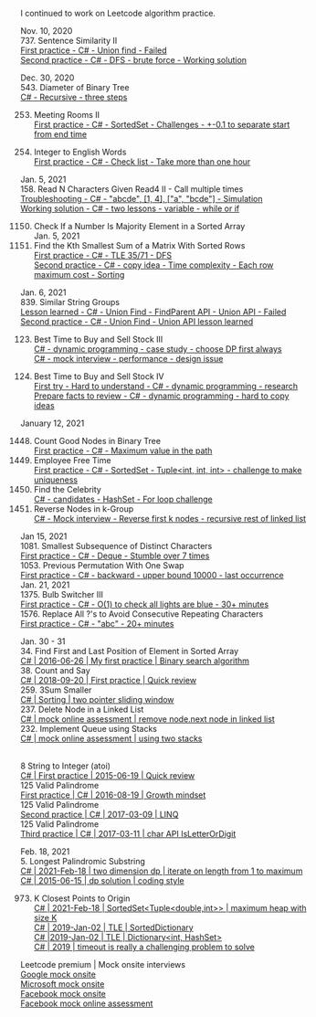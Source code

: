 
I continued to work on Leetcode algorithm practice. <br>

Nov. 10, 2020<br>
737. Sentence Similarity II<br>
[First practice - C# - Union find - Failed](https://leetcode.com/problems/sentence-similarity-ii/discuss/941261/First-practice-C-Union-find-Failed)<br>
[Second practice - C# - DFS - brute force - Working solution](https://leetcode.com/problems/sentence-similarity-ii/discuss/994482/Second-practice-C-DFS-brute-force-Working-solution)<br>

Dec. 30, 2020<br>
543. Diameter of Binary Tree<br>
[C# - Recursive - three steps](https://leetcode.com/problems/diameter-of-binary-tree/discuss/1014119/C-Recursive-three-steps)<br>

253. Meeting Rooms II<br>
[First practice - C# - SortedSet - Challenges - +-0.1 to separate start from end time](https://leetcode.com/problems/meeting-rooms-ii/discuss/994791/First-practice-C-SortedSet-Challenges-%2B-0.1-to-separate-start-from-end-time)<br>

273. Integer to English Words<br>
[First practice - C# - Check list - Take more than one hour](https://leetcode.com/problems/integer-to-english-words/discuss/994880/First-practice-C-Check-list-Take-more-than-one-hour)<br>

Jan. 5, 2021<br>
158. Read N Characters Given Read4 II - Call multiple times<br>
[Troubleshooting - C# - "abcde", [1, 4], ["a", "bcde"] - Simulation](https://leetcode.com/problems/read-n-characters-given-read4-ii-call-multiple-times/discuss/1003661/Troubleshooting-C-%22abcde%22-1-4-%22a%22-%22bcde%22-Simulation)<br>
[Working solution - C# - two lessons - variable - while or if](https://leetcode.com/problems/read-n-characters-given-read4-ii-call-multiple-times/discuss/1003668/Working-solution-C-two-lessons-variable-while-or-if)<br>

1150. Check If a Number Is Majority Element in a Sorted Array<br>
Jan. 5, 2021<br>
1439. Find the Kth Smallest Sum of a Matrix With Sorted Rows<br>
[First practice - C# - TLE 35/71 - DFS](https://leetcode.com/problems/find-the-kth-smallest-sum-of-a-matrix-with-sorted-rows/discuss/1003811/First-practice-C-TLE-3571-DFS)<br>
[Second practice - C# - copy idea - Time complexity - Each row maximum cost - Sorting](https://leetcode.com/problems/find-the-kth-smallest-sum-of-a-matrix-with-sorted-rows/discuss/1003834/Second-practice-C-copy-idea-Time-complexity-Each-row-maximum-cost-Sorting)<br>

Jan. 6, 2021<br>
839. Similar String Groups<br>
[Lesson learned - C# - Union Find - FindParent API - Union API - Failed](https://leetcode.com/problems/similar-string-groups/discuss/1005411/Lesson-learned-C-Union-Find-FindParent-API-Union-API-Failed)<br>
[Second practice - C# - Union Find - Union API lesson learned](https://leetcode.com/problems/similar-string-groups/discuss/1005423/Second-practice-C-Union-Find-Union-API-lesson-learned)<br>

123. Best Time to Buy and Sell Stock III<br>
[C# - dynamic programming - case study - choose DP first always](https://leetcode.com/problems/best-time-to-buy-and-sell-stock-iii/discuss/1005542/C-dynamic-programming-case-study-choose-DP-first-always)<br>
[C# - mock interview - performance - design issue](https://leetcode.com/problems/best-time-to-buy-and-sell-stock-iii/discuss/1005578/C-mock-interview-performance-design-issue)<br>

188. Best Time to Buy and Sell Stock IV<br>
[First try - Hard to understand - C# - dynamic programming - research](https://leetcode.com/problems/best-time-to-buy-and-sell-stock-iv/discuss/1006707/First-try-Hard-to-understand-C-dynamic-programming-research)<br>
[Prepare facts to review - C# - dynamic programming - hard to copy ideas](https://leetcode.com/problems/best-time-to-buy-and-sell-stock-iv/discuss/1006780/Prepare-facts-to-review-C-dynamic-programming-hard-to-copy-ideas)<br>

January 12, 2021<br>

1448. Count Good Nodes in Binary Tree<br>
[First practice - C# - Maximum value in the path](https://leetcode.com/problems/count-good-nodes-in-binary-tree/discuss/1013774/first-practice-c-maximum-value-in-the-path)<br>
759. Employee Free Time<br>
[First practice - C# - SortedSet - Tuple<int, int, int> - challenge to make uniqueness](https://leetcode.com/problems/employee-free-time/discuss/1013785/First-practice-C-SortedSet-Tuplelessint-int-intgreater-challenge-to-make-uniqueness)<br>
277. Find the Celebrity<br>
[C# - candidates - HashSet - For loop challenge](https://leetcode.com/problems/find-the-celebrity/discuss/1013982/c-candidates-hashset-for-loop-challenge)<br>
25. Reverse Nodes in k-Group<br>
[C# - Mock interview - Reverse first k nodes - recursive rest of linked list](https://leetcode.com/problems/reverse-nodes-in-k-group/discuss/1013994/c-mock-interview-reverse-first-k-nodes-recursive-rest-of-linked-list)<br>

Jan 15, 2021<br>
1081. Smallest Subsequence of Distinct Characters<br>
[First practice - C# - Deque - Stumble over 7 times](https://leetcode.com/problems/smallest-subsequence-of-distinct-characters/discuss/1018766/first-practice-c-deque-stumble-over-7-times)<br>
1053. Previous Permutation With One Swap<br>
[First practice - C# - backward - upper bound 10000 - last occurrence](https://leetcode.com/problems/previous-permutation-with-one-swap/discuss/1023478/first-practice-c-backward-upper-bound-10000-last-occurrence)<br>
Jan. 21, 2021<br>
1375. Bulb Switcher III<br>
[First practice - C# - O(1) to check all lights are blue - 30+ minutes](https://leetcode.com/problems/bulb-switcher-iii/discuss/1028628/First-practice-C-O(1)-to-check-all-lights-are-blue-30%2B-minutes)<br>
1576. Replace All ?'s to Avoid Consecutive Repeating Characters<br>
[First practice - C# - "abc" - 20+ minutes](https://leetcode.com/problems/replace-all-s-to-avoid-consecutive-repeating-characters/discuss/1028626/first-practice-c-abc-20-minutes)<br>

Jan. 30 - 31<br>
34. Find First and Last Position of Element in Sorted Array<br>
[C# | 2016-06-26 | My first practice | Binary search algorithm
](https://leetcode.com/problems/find-first-and-last-position-of-element-in-sorted-array/discuss/1043038/c-2016-06-26-my-first-practice-binary-search-algorithm)<br>
38. Count and Say<br>
[C# | 2018-09-20 | First practice | Quick review](https://leetcode.com/problems/count-and-say/discuss/1043099/c-2018-09-20-first-practice-quick-review)<br>
259. 3Sum Smaller<br>
[C# | Sorting | two pointer sliding window](https://leetcode.com/problems/3sum-smaller/discuss/1043294/c-sorting-two-pointer-sliding-window)<br>
237. Delete Node in a Linked List<br>
[C# | mock online assessment | remove node.next node in linked list](https://leetcode.com/problems/delete-node-in-a-linked-list/discuss/1044272/c-mock-online-assessment-remove-nodenext-node-in-linked-list)<br>
232. Implement Queue using Stacks<br>
[C# | mock online assessment | using two stacks](https://leetcode.com/problems/implement-queue-using-stacks/discuss/1044322/c-mock-online-assessment-using-two-stacks)<br>
<br>

8 String to Integer (atoi)<br>
[C# | First practice | 2015-06-19 | Quick review](https://leetcode.com/problems/string-to-integer-atoi/discuss/1045698/c-first-practice-2015-06-19-quick-review)<br>
125 Valid Palindrome<br>
[First practice | C# | 2016-08-19 | Growth mindset](https://leetcode.com/problems/valid-palindrome/discuss/1045555/first-practice-c-2016-08-19-growth-mindset)<br>
125 Valid Palindrome<br>
[Second practice | C# | 2017-03-09 | LINQ](https://leetcode.com/problems/valid-palindrome/discuss/1045574/second-practice-c-2017-03-09-linq)<br>
125 Valid Palindrome<br>
[Third practice | C# | 2017-03-11 | char API IsLetterOrDigit](https://leetcode.com/problems/valid-palindrome/discuss/1045577/third-practice-c-2017-03-11-char-api-isletterordigit)<br>

Feb. 18, 2021<br>
5. Longest Palindromic Substring<br>
[C# | 2021-Feb-18 | two dimension dp | iterate on length from 1 to maximum](https://leetcode.com/problems/longest-palindromic-substring/discuss/1071799/c-2021-feb-18-two-dimension-dp-iterate-on-length-from-1-to-maximum)<br>
[C# | 2015-06-15 | dp solution | coding style](https://leetcode.com/problems/longest-palindromic-substring/discuss/1071820/c-2015-06-15-dp-solution-coding-style)<br>

973. K Closest Points to Origin<br>
[C# | 2021-Feb-18 | SortedSet<Tuple<double,int>> | maximum heap with size K](https://leetcode.com/problems/k-closest-points-to-origin/discuss/1071836/c-2021-feb-18-sortedsettupledoubleint-maximum-heap-with-size-k)<br>
[C# | 2019-Jan-02 | TLE | SortedDictionary](https://leetcode.com/problems/k-closest-points-to-origin/discuss/1071844/C-or-2019-Jan-02-or-TLE-or-SortedDictionary)<br>
[C# |2019-Jan-02 | TLE | Dictionary<int, HashSet<int>>](https://leetcode.com/problems/k-closest-points-to-origin/discuss/1071853/C-or2019-Jan-02-or-TLE-or-Dictionarylessint-HashSetlessintgreatergreater)<br>
[C# | 2019 | timeout is really a challenging problem to solve](https://leetcode.com/problems/k-closest-points-to-origin/discuss/218029/C-timeout-is-really-a-challenging-problem-to-solve)<br>



Leetcode premium | Mock onsite interviews<br>
[Google mock onsite](https://juliachencoding.blogspot.com/2021/01/leetcode-discuss-google-mock-onsite.html)<br>
[Microsoft mock onsite](http://juliachencoding.blogspot.com/search/label/Microsoft%20mock%20onsite)<br>
[Facebook mock onsite](https://juliachencoding.blogspot.com/2021/01/leetcode-premium-facebook-onsite.html)<br>
[Facebook mock online assessment](https://juliachencoding.blogspot.com/2021/01/leetcode-premium-facebook-online.html)<br>



